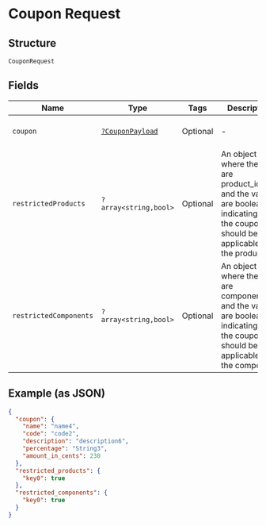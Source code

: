 
# Coupon Request

## Structure

`CouponRequest`

## Fields

| Name | Type | Tags | Description | Getter | Setter |
|  --- | --- | --- | --- | --- | --- |
| `coupon` | [`?CouponPayload`](../../doc/models/coupon-payload.md) | Optional | - | getCoupon(): ?CouponPayload | setCoupon(?CouponPayload coupon): void |
| `restrictedProducts` | `?array<string,bool>` | Optional | An object where the keys are product_ids and the values are booleans indicating if the coupon should be applicable to the product | getRestrictedProducts(): ?array | setRestrictedProducts(?array restrictedProducts): void |
| `restrictedComponents` | `?array<string,bool>` | Optional | An object where the keys are component_ids and the values are booleans indicating if the coupon should be applicable to the component | getRestrictedComponents(): ?array | setRestrictedComponents(?array restrictedComponents): void |

## Example (as JSON)

```json
{
  "coupon": {
    "name": "name4",
    "code": "code2",
    "description": "description6",
    "percentage": "String3",
    "amount_in_cents": 230
  },
  "restricted_products": {
    "key0": true
  },
  "restricted_components": {
    "key0": true
  }
}
```

